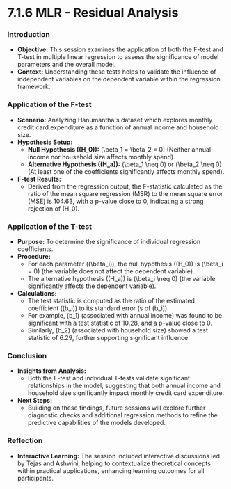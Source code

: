 # 7.1.6 MLR - Residual Analysis

### Introduction
- **Objective:** This session examines the application of both the F-test and T-test in multiple linear regression to assess the significance of model parameters and the overall model.
- **Context:** Understanding these tests helps to validate the influence of independent variables on the dependent variable within the regression framework.

### Application of the F-test
- **Scenario:** Analyzing Hanumantha's dataset which explores monthly credit card expenditure as a function of annual income and household size.
- **Hypothesis Setup:**
  - **Null Hypothesis (\(H_0\)):** \(\beta_1 = \beta_2 = 0\) (Neither annual income nor household size affects monthly spend).
  - **Alternative Hypothesis (\(H_a\)):** \(\beta_1 \neq 0\) or \(\beta_2 \neq 0\) (At least one of the coefficients significantly affects monthly spend).
- **F-test Results:**
  - Derived from the regression output, the F-statistic calculated as the ratio of the mean square regression (MSR) to the mean square error (MSE) is 104.63, with a p-value close to 0, indicating a strong rejection of \(H_0\).

### Application of the T-test
- **Purpose:** To determine the significance of individual regression coefficients.
- **Procedure:**
  - For each parameter (\(\beta_i\)), the null hypothesis (\(H_0\)) is \(\beta_i = 0\) (the variable does not affect the dependent variable).
  - The alternative hypothesis (\(H_a\)) is \(\beta_i \neq 0\) (the variable significantly affects the dependent variable).
- **Calculations:**
  - The test statistic is computed as the ratio of the estimated coefficient (\(b_i\)) to its standard error (s of \(b_i\)).
  - For example, \(b_1\) (associated with annual income) was found to be significant with a test statistic of 10.28, and a p-value close to 0.
  - Similarly, \(b_2\) (associated with household size) showed a test statistic of 6.29, further supporting significant influence.

### Conclusion
- **Insights from Analysis:**
  - Both the F-test and individual T-tests validate significant relationships in the model, suggesting that both annual income and household size significantly impact monthly credit card expenditure.
- **Next Steps:**
  - Building on these findings, future sessions will explore further diagnostic checks and additional regression methods to refine the predictive capabilities of the models developed.

### Reflection
- **Interactive Learning:** The session included interactive discussions led by Tejas and Ashwini, helping to contextualize theoretical concepts within practical applications, enhancing learning outcomes for all participants.
